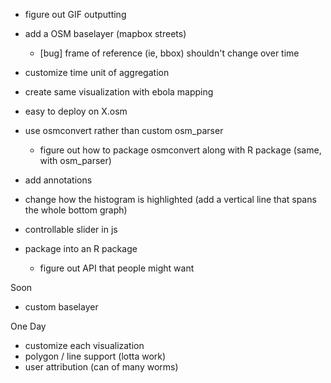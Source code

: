  * figure out GIF outputting
 * add a OSM baselayer (mapbox streets)
    * [bug] frame of reference (ie, bbox) shouldn't change over time
 * customize time unit of aggregation
 * create same visualization with ebola mapping

 * easy to deploy on X.osm
 * use osmconvert rather than custom osm_parser
   * figure out how to package osmconvert along with R package
   (same, with osm_parser)
 * add annotations

 * change how the histogram is highlighted (add a vertical line that spans the whole bottom graph)
 * controllable slider in js
 * package into an R package
   * figure out API that people might want

Soon
 * custom baselayer

One Day
 * customize each visualization 
 * polygon / line support (lotta work)
 * user attribution (can of many worms)
